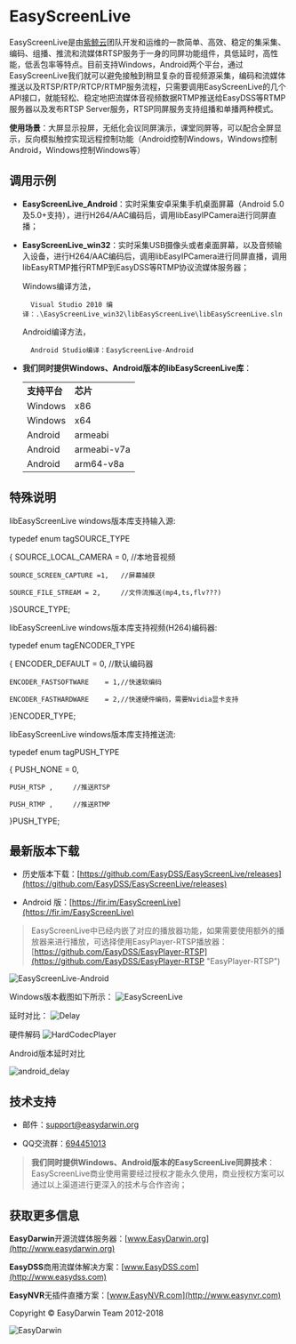 # EasyScreenLive #

EasyScreenLive是由[紫鲸云](http://www.pvale.com "紫鲸云")团队开发和运维的一款简单、高效、稳定的集采集、编码、组播、推流和流媒体RTSP服务于一身的同屏功能组件，具低延时，高性能，低丢包率等特点。目前支持Windows，Android两个平台，通过EasyScreenLive我们就可以避免接触到稍显复杂的音视频源采集，编码和流媒体推送以及RTSP/RTP/RTCP/RTMP服务流程，只需要调用EasyScreenLive的几个API接口，就能轻松、稳定地把流媒体音视频数据RTMP推送给EasyDSS等RTMP服务器以及发布RTSP Server服务，RTSP同屏服务支持组播和单播两种模式。

**使用场景**：大屏显示投屏，无纸化会议同屏演示，课堂同屏等，可以配合全屏显示，反向模拟触控实现远程控制功能（Android控制Windows，Windows控制Android，Windows控制Windows等）

## 调用示例 ##

- **EasyScreenLive_Android**：实时采集安卓采集手机桌面屏幕（Android 5.0及5.0+支持），进行H264/AAC编码后，调用libEasyIPCamera进行同屏直播；

- **EasyScreenLive_win32**：实时采集USB摄像头或者桌面屏幕，以及音频输入设备，进行H264/AAC编码后，调用libEasyIPCamera进行同屏直播，调用libEasyRTMP推行RTMP到EasyDSS等RTMP协议流媒体服务器；


	Windows编译方法，

    	Visual Studio 2010 编译：.\EasyScreenLive_win32\libEasyScreenLive\libEasyScreenLive.sln

	Android编译方法，
		
		Android Studio编译：EasyScreenLive-Android

- **我们同时提供Windows、Android版本的libEasyScreenLive库**：

	<table>
	<tr><td><b>支持平台</b></td><td><b>芯片</b></td></tr>
	<tr><td>Windows</td><td>x86</td></tr>
	<tr><td>Windows</td><td>x64</td></tr>
	<tr><td>Android</td><td>armeabi</td></tr>
	<tr><td>Android</td><td>armeabi-v7a</td></tr>
	<tr><td>Android</td><td>arm64-v8a</td></tr>

	</table>


## 特殊说明 ##

libEasyScreenLive windows版本库支持输入源:

typedef enum tagSOURCE_TYPE

{
	SOURCE_LOCAL_CAMERA = 0,	//本地音视频
	
    SOURCE_SCREEN_CAPTURE =1,	//屏幕捕获
      
	SOURCE_FILE_STREAM = 2,		//文件流推送(mp4,ts,flv???)

}SOURCE_TYPE;

libEasyScreenLive windows版本库支持视频(H264)编码器:

typedef enum tagENCODER_TYPE

{
	ENCODER_DEFAULT 		= 0, //默认编码器
	
	ENCODER_FASTSOFTWARE 	= 1,//快速软编码
	
	ENCODER_FASTHARDWARE 	= 2,//快速硬件编码，需要Nvidia显卡支持

}ENCODER_TYPE;

libEasyScreenLive windows版本库支持推送流:

typedef enum tagPUSH_TYPE

{
	PUSH_NONE = 0,
	
	PUSH_RTSP ,		//推送RTSP
	
	PUSH_RTMP ,		//推送RTMP
	
}PUSH_TYPE;

## 最新版本下载 ##

- 历史版本下载：[https://github.com/EasyDSS/EasyScreenLive/releases](https://github.com/EasyDSS/EasyScreenLive/releases)

- Android 版：[https://fir.im/EasyScreenLive](https://fir.im/EasyScreenLive)

> EasyScreenLive中已经内嵌了对应的播放器功能，如果需要使用额外的播放器来进行播放，可选择使用EasyPlayer-RTSP播放器：[https://github.com/EasyDSS/EasyPlayer-RTSP](https://github.com/EasyDSS/EasyPlayer-RTSP "EasyPlayer-RTSP")

![EasyScreenLive-Android](http://www.easydarwin.org/github/images/easyscreenlive/easyscreenlivefirimandroid201802.png)



Windows版本截图如下所示：
![EasyScreenLive](http://img.blog.csdn.net/20171229174054227?watermark/2/text/aHR0cDovL2Jsb2cuY3Nkbi5uZXQvU3dvcmRUd2VsdmU=/font/5a6L5L2T/fontsize/400/fill/I0JBQkFCMA==/dissolve/70/gravity/SouthEast)



延时对比：
![Delay](http://img.blog.csdn.net/20180118144954476?watermark/2/text/aHR0cDovL2Jsb2cuY3Nkbi5uZXQvU3dvcmRUd2VsdmU=/font/5a6L5L2T/fontsize/400/fill/I0JBQkFCMA==/dissolve/70/gravity/SouthEast)


硬件解码
![HardCodecPlayer](http://img.blog.csdn.net/20180118145734798?watermark/2/text/aHR0cDovL2Jsb2cuY3Nkbi5uZXQvU3dvcmRUd2VsdmU=/font/5a6L5L2T/fontsize/400/fill/I0JBQkFCMA==/dissolve/70/gravity/SouthEast)

Android版本延时对比

![android_delay](https://github.com/EasyDSS/EasyScreenLive/raw/master/screenshots/android_delay.jpg)


## 技术支持 ##

- 邮件：[support@easydarwin.org](mailto:support@easydarwin.org) 

- QQ交流群：[694451013](https://jq.qq.com/?_wv=1027&k=5GaYB7K "EasyScreenLive")

> **我们同时提供Windows、Android版本的EasyScreenLive同屏技术**：EasyScreenLive商业使用需要经过授权才能永久使用，商业授权方案可以通过以上渠道进行更深入的技术与合作咨询；


## 获取更多信息 ##

**EasyDarwin**开源流媒体服务器：[www.EasyDarwin.org](http://www.easydarwin.org)

**EasyDSS**商用流媒体解决方案：[www.EasyDSS.com](http://www.easydss.com)

**EasyNVR**无插件直播方案：[www.EasyNVR.com](http://www.easynvr.com)

Copyright &copy; EasyDarwin Team 2012-2018

![EasyDarwin](http://www.easydarwin.org/skin/easydarwin/images/wx_qrcode.jpg)
